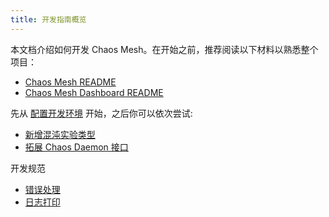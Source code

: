 ```yaml
---
title: 开发指南概览
---
```


本文档介绍如何开发 Chaos Mesh。在开始之前，推荐阅读以下材料以熟悉整个项目：

- [Chaos Mesh README](https://github.com/chaos-mesh/chaos-mesh/blob/master/README.md)
- [Chaos Mesh Dashboard README](https://github.com/chaos-mesh/chaos-mesh/blob/master/ui/README.md)

先从 [配置开发环境](configure-development-environment.md) 开始，之后你可以依次尝试:

- [新增混沌实验类型](add-new-chaos-experiment-type.md)
- [拓展 Chaos Daemon 接口](extend-chaos-daemon-interface.md)

开发规范

- [错误处理](https://github.com/chaos-mesh/rfcs/blob/main/text/2021-09-27-refine-error-handling.md)
- [日志打印](https://github.com/chaos-mesh/rfcs/blob/main/text/2021-12-09-logging.md)
